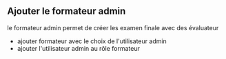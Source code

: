 ## Ajouter le formateur admin

le formateur admin permet de créer les examen finale avec des évaluateur
- ajouter formateur avec le choix de l'utilisateur admin
- ajouter l'utilisateur admin au rôle formateur